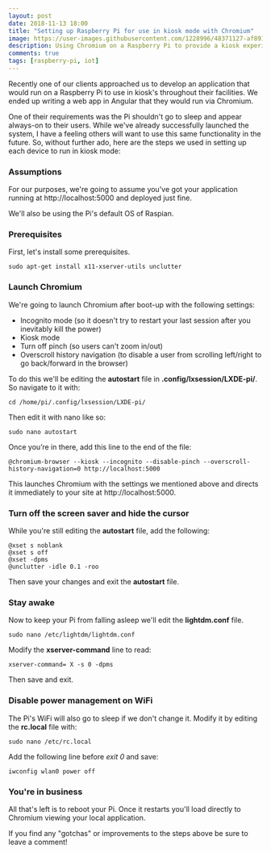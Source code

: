 ```yaml
---
layout: post
date: 2018-11-13 18:00
title: "Setting up Raspberry Pi for use in kiosk mode with Chromium"
image: https://user-images.githubusercontent.com/1228996/48371127-af891880-e680-11e8-89aa-2dec4de4ef8a.png
description: Using Chromium on a Raspberry Pi to provide a kiosk experience for users.
comments: true
tags: [raspberry-pi, iot]
---
```


Recently one of our clients approached us to develop an application that would run on a Raspberry Pi to use in kiosk's throughout their facilities.  We ended up writing a web app in Angular that they would run via Chromium.

One of their requirements was the Pi shouldn't go to sleep and appear always-on to their users.  While we've already successfully launched the system, I have a feeling others will want to use this same functionality in the future.  So, without further ado, here are the steps we used in setting up each device to run in kiosk mode:

<!--more-->

### Assumptions

For our purposes, we're going to assume you've got your application running at http://localhost:5000 and deployed just fine.

We'll also be using the Pi's default OS of Raspian.

### Prerequisites

First, let's install some prerequisites.

<pre class="language-bash"><code>sudo apt-get install x11-xserver-utils unclutter</code></pre>


### Launch Chromium

We're going to launch Chromium after boot-up with the following settings:

- Incognito mode (so it doesn't try to restart your last session after you inevitably kill the power)
- Kiosk mode
- Turn off pinch (so users can't zoom in/out)
- Overscroll history navigation (to disable a user from scrolling left/right to go back/forward in the browser)

To do this we'll be editing the **autostart** file in **.config/lxsession/LXDE-pi/**.  So navigate to it with:

<pre class="language-bash"><code>cd /home/pi/.config/lxsession/LXDE-pi/</code></pre>

Then edit it with nano like so:

<pre class="language-bash"><code>sudo nano autostart</code></pre>

Once you’re in there, add this line to the end of the file:

<pre class="language-bash"><code>@chromium-browser --kiosk --incognito --disable-pinch --overscroll-history-navigation=0 http://localhost:5000</code></pre>

This launches Chromium with the settings we mentioned above and directs it immediately to your site at http://localhost:5000.

### Turn off the screen saver and hide the cursor

While you're still editing the **autostart** file, add the following:

<pre class="language-bash"><code>@xset s noblank
@xset s off
@xset -dpms
@unclutter -idle 0.1 -roo
</code></pre>

Then save your changes and exit the **autostart** file.

### Stay awake

Now to keep your Pi from falling asleep we'll edit the **lightdm.conf** file.

<pre class="language-bash"><code>sudo nano /etc/lightdm/lightdm.conf</code></pre>

Modify the **xserver-command** line to read:

<pre class="language-bash"><code>xserver-command= X -s 0 -dpms</code></pre>

Then save and exit.

### Disable power management on WiFi

The Pi's WiFi will also go to sleep if we don't change it.  Modify it by editing the **rc.local** file with:

<pre class="language-bash"><code>sudo nano /etc/rc.local</code></pre>

Add the following line before *exit 0* and save:

<pre class="language-bash"><code>iwconfig wlan0 power off</code></pre>

### You're in business

All that's left is to reboot your Pi.  Once it restarts you'll load directly to Chromium viewing your local application.

If you find any "gotchas" or improvements to the steps above be sure to leave a comment!
